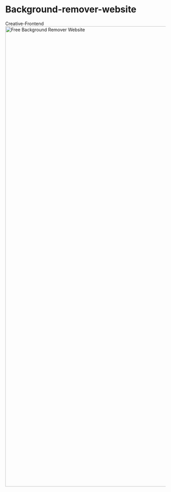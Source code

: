 # Background-remover-website
Creative-Frontend
<img width="1440" alt="Free Background Remover Website" src="https://user-images.githubusercontent.com/107166036/223068905-050d8f82-9147-4a9c-9e70-7b5d2ff1d2ac.png">

